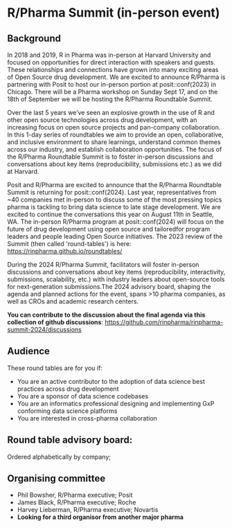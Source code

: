 # R/Pharma Summit (in-person event)

## Background

In 2018 and 2019, R in Pharma was in-person at Harvard University and focused on opportunities for direct interaction with speakers and guests. These relationships and connections have grown into many exciting areas of Open Source drug development. We are excited to announce R/Pharma is partnering with Posit to host our in-person portion at posit::conf(2023) in Chicago. There will be a Pharma workshop on Sunday Sept 17, and on the 18th of September we will be hosting the R/Pharma Roundtable Summit. 

Over the last 5 years we’ve seen an explosive growth in the use of R and other open source technologies across drug development, with an increasing focus on open source projects and pan-company collaboration. In this 1-day series of roundtables we aim to provide an open, collaborative, and inclusive environment to share learnings, understand common themes across our industry, and establish collaboration opportunities. The focus of the R/Pharma Roundtable Summit is to foster in-person discussions and conversations about key items (reproducibility, submissions etc.) as we did at Harvard.

Posit and R/Pharma are excited to announce that the R/Pharma Roundtable Summit is returning for posit::conf(2024). Last year, representatives from ~40 companies met in-person to discuss some of the most pressing topics pharma is tackling to bring data science to late stage development. We are excited to continue the conversations this year on August 11th in Seattle, WA. The in-person R/Pharma program at posit::conf(2024) will focus on the future of drug development using open source and tailoredfor program leaders and people leading Open Source initiatives. The 2023 review of the Summit (then called 'round-tables') is here: https://rinpharma.github.io/roundtables/

During the 2024 R/Pharma Summit, facilitators will foster in-person discussions and conversations about key items (reproducibility, interactivity, submissions, scalability, etc.) with industry leaders about open-source tools for next-generation submissions.The 2024 advisory board, shaping the agenda and planned actions for the event, spans >10 pharma companies, as well as CROs and academic research centers.

**You can contribute to the discussion about the final agenda via this collection of github discussions**: https://github.com/rinpharma/rinpharma-summit-2024/discussions

## Audience

These round tables are for you if:

- You are an active contributor to the adoption of data science best practices across drug development
- You are a sponsor of data science codebases
- You are an informatics professional designing and implementing GxP conforming data science platforms 
- You are interested in cross-pharma collaboration

## Round table advisory board: 

Ordered alphabetically by company;



## Organising committee

- Phil Bowsher, R/Pharma executive; Posit
- James Black, R/Pharma executive; Roche
- Harvey Lieberman, R/Pharma executive; Novartis
- **Looking for a third organisor from another major pharma**



